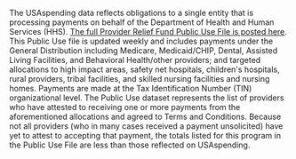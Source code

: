 The USAspending data reflects obligations to a single entity that is processing payments on behalf of the Department of Health and Human Services (HHS). [The full Provider Relief Fund Public Use File is posted here](https://taggs.hhs.gov/Coronavirus/Overview). This Public Use file is updated weekly and includes payments under the General Distribution including Medicare, Medicaid/CHIP, Dental, Assisted Living Facilities, and Behavioral Health/other providers; and targeted allocations to high impact areas, safety net hospitals, children's hospitals, rural providers, tribal facilities, and skilled nursing facilities and nursing homes. Payments are made at the Tax Identification Number (TIN) organizational level. The Public Use dataset represents the list of providers who have attested to receiving one or more payments from the aforementioned allocations and agreed to Terms and Conditions. Because not all providers (who in many cases received a payment unsolicited) have yet to attest to accepting that payment, the totals listed for this program in the Public Use File are less than those reflected on USAspending.